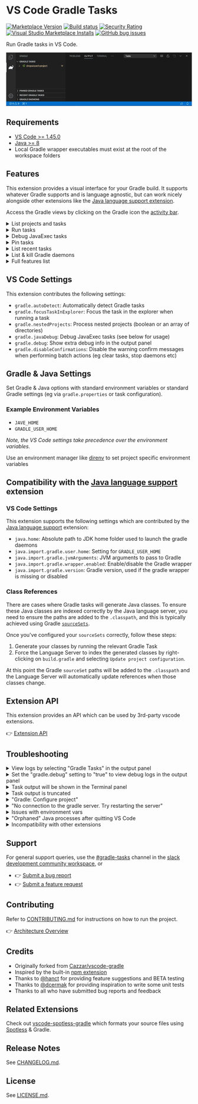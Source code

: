 # VS Code Gradle Tasks

[![Marketplace Version](https://vsmarketplacebadge.apphb.com/version-short/richardwillis.vscode-gradle.svg)](https://marketplace.visualstudio.com/items?itemName=richardwillis.vscode-gradle)
[![Build status](https://img.shields.io/github/workflow/status/badsyntax/vscode-gradle/Build%20&%20Publish)](https://github.com/badsyntax/vscode-gradle/actions?query=workflow%3A"Build+%26+Publish")
[![Security Rating](https://sonarcloud.io/api/project_badges/measure?project=badsyntax_vscode-gradle&metric=security_rating)](https://sonarcloud.io/dashboard?id=badsyntax_vscode-gradle)
[![Visual Studio Marketplace Installs](https://img.shields.io/visual-studio-marketplace/i/richardwillis.vscode-gradle)](https://marketplace.visualstudio.com/items?itemName=richardwillis.vscode-gradle)
[![GitHub bug issues](https://img.shields.io/github/issues/badsyntax/vscode-gradle/bug?label=bug%20reports)](https://github.com/badsyntax/vscode-gradle/issues?q=is%3Aissue+is%3Aopen+label%3Abug)

Run Gradle tasks in VS Code.

![Gradle Tasks Screencast](images/screencast.gif)

## Requirements

- [VS Code >= 1.45.0](https://code.visualstudio.com/download)
- [Java >= 8](https://adoptopenjdk.net/)
- Local Gradle wrapper executables must exist at the root of the workspace folders

## Features

This extension provides a visual interface for your Gradle build. It supports whatever Gradle supports and is language agnostic, but can work nicely alongside other extensions like the [Java language support extension](https://github.com/redhat-developer/vscode-java).

Access the Gradle views by clicking on the Gradle icon the [activity bar](https://code.visualstudio.com/docs/getstarted/userinterface).

<details><summary>List projects and tasks</summary>

A Gradle build can have one or more projects. Projects are listed in a flat list with the root project listed first, and sub-projects listed alphabetically thereafter.

When you expand a project, tasks are listed in a tree, grouped by the task group. You can toggle the display of the tasks by clicking on the `Show Flat List`/`Show Tree` button in the treeview header.

<img src="./images/gradle-tasks-view.png" width="350" alt="Gradle Tasks View" />

</details>
<details><summary>Run tasks</summary>

Tasks can be run via:

- `Gradle Tasks`, `Pinned Tasks` or `Recent Tasks` treeviews
- `Run Task` command
- `Run a Gradle Build` command

A running task will be shown with an animated "spinner" icon in the treeviews, along with `Cancel Task` & `Restart Task` buttons. The `Cancel Task` button will gracefully cancel the task. The `Restart Task` button will first cancel the task, then restart it.

<img src="./images/task-run.png" width="350" alt="Gradle Tasks Running" />

A task will be run a vscode terminal where you can view the task output.

Send a SIGINT signal (ctrl/cmd + c) in the terminal to gracefully cancel it.

<img src="./images/task-output.png" width="650" alt="Gradle Tasks Output" />

Tasks run via the `Run a Gradle Build` command are not reflected in any of the treeviews. Use this command to specify your own Gradle build arguments, for example to run multiple tasks or to exclude tasks.

<img src="./images/run-build.png" width="650" alt="Run Gradle Build" />

</details>
<details><summary>Debug JavaExec tasks</summary>

This extension provides an experimental feature to debug [JavaExec](https://docs.gradle.org/current/dsl/org.gradle.api.tasks.JavaExec.html) tasks. Before using this feature you need to install the [Debugger for Java](https://marketplace.visualstudio.com/items?itemName=vscjava.vscode-java-debug) and [Language Support for Java](https://marketplace.visualstudio.com/items?itemName=redhat.java) extensions.

To enable this feature you need to specify which tasks can be debugged within your project `.vscode/settings.json` file:

```json
"gradle.javaDebug": {
    "tasks": [
        "run",
        "test",
        "subproject:customJavaExecTask"
    ]
}
```

You should now see a `debug` command next to the `run` command in the Gradle Tasks view. The `debug` command will start the Gradle task with [jdwp](https://docs.oracle.com/en/java/javase/11/docs/specs/jpda/conninv.html#oracle-vm-invocation-options) `jvmArgs` and start the vscode Java debugger.

![Debug Screencast](images/debug-screencast.gif?1)

</details>
<details><summary>Pin tasks</summary>

As there could be many tasks in a Gradle project, it can be useful to pin commonly used tasks. Pinned tasks will be shown in a seperate view. Pin a task by accessing the task context menu (by right-clicking a task). You can also pin a task with specific arguments.

<img src="./images/pin-task.png" width="350" alt="Pin a Gradle Task" />

To remove a pinned a task, access the task context menu and select `Remove Pinned Task`, or clear all pinned tasks by clicking on the `Clear Pinned Tasks` button in the treeview header.

<img src="./images/remove-pinned-task.png" width="350" alt="Remove a pinned Gradle Task" />

> Protip: for easier access to pinned tasks, drag and drop the `Pinned Gradle Tasks` view into the explorer view.

</details>
<details><summary>List recent tasks</summary>

Recently run Gradle tasks are listed in a seperate treeview. This can be useful to see a history of tasks and to easily access the associated task terminals.

The number shown next to the task is the amount of times the task has been run. Click on the `Show Terminal` button next to a task to view the most recent terminal for that task. Click on the `Close Terminal/s` button to close the terminal/s for that task.

Click on the `Clear Recent Tasks` button in the treeview header to remove all recent tasks from the list, or click on the `Close All Terminals` button to close all task terminals.

<img src="./images/recent-tasks.png" width="350" alt="Recent Tasks" />

</details>
<details><summary>List & kill Gradle daemons</summary>

Gradle daemon processes are listed by their process ID in a seperate treeview and can have the following states: `IDLE`, `BUSY`, `STOPPED`, `STOPPING`, `CANCELED`.

Stop individual daemons by clicking on the `Stop Daemon` button next to the listed daemon.

Stop all daemons by clicking on the `Stop Daemons` button in the treeview header.

<img src="./images/gradle-daemons.png" width="350" alt="Recent Tasks" />

After stopping a daemon, it will remain in the `STOPPED` state for a while, but the underlying process won't exist. This is the default Gradle behaviour.

Most of the time there should be no reason to stop a daemon. View more info on the [Gradle Daemon](https://docs.gradle.org/current/userguide/gradle_daemon.html) from the Gradle website.

The extension uses the Gradle wrapper to list daemons, and is quite a slow process. If the daemon view is not useful for you, you can simply collapse the view, or disable it completely.

</details>
<details><summary>Full features list</summary>

- List Gradle Tasks & Projects
- Run [Gradle tasks](https://gradle.org/) as [VS Code tasks](https://code.visualstudio.com/docs/editor/tasks)
- Supports massive Gradle projects (eg with 10000+ tasks)
- Uses the [Gradle Tooling API](https://docs.gradle.org/current/userguide/third_party_integration.html#embedding) to discover and run Gradle tasks
- Uses a long running gRPC server which provides good performance
- Supports Kotlin & Groovy build files
- Supports [multi-project builds](https://docs.gradle.org/current/userguide/multi_project_builds.html)
- Supports [multi-root workspaces](https://code.visualstudio.com/docs/editor/multi-root-workspaces)
- Supports nested projects (enabled via setting)
- Show flat or nested tasks in the explorer
- Gracefully cancel a running task
- Debug JavaExec tasks
- Run/debug a task with arguments (supports both build & task args, eg `gradle tasks --all --info`)
- Pin tasks
- List recent tasks
- List & stop daemons

</details>

## VS Code Settings

This extension contributes the following settings:

- `gradle.autoDetect`: Automatically detect Gradle tasks
- `gradle.focusTaskInExplorer`: Focus the task in the explorer when running a task
- `gradle.nestedProjects`: Process nested projects (boolean or an array of directories)
- `gradle.javaDebug`: Debug JavaExec tasks (see below for usage)
- `gradle.debug`: Show extra debug info in the output panel
- `gradle.disableConfirmations`: Disable the warning confirm messages when performing batch actions (eg clear tasks, stop daemons etc)

## Gradle & Java Settings

Set Gradle & Java options with standard environment variables or standard Gradle settings (eg via `gradle.properties` or task configuration).

### Example Environment Variables

- `JAVE_HOME`
- `GRADLE_USER_HOME`

_Note, the VS Code settings take precedence over the environment variables._

Use an environment manager like [direnv](https://direnv.net/) to set project specific environment variables

</details>

## Compatibility with the [Java language support](https://github.com/redhat-developer/vscode-java) extension

### VS Code Settings

This extension supports the following settings which are contributed by the [Java language support](https://github.com/redhat-developer/vscode-java) extension:

- `java.home`: Absolute path to JDK home folder used to launch the gradle daemons
- `java.import.gradle.user.home`: Setting for `GRADLE_USER_HOME`
- `java.import.gradle.jvmArguments`: JVM arguments to pass to Gradle
- `java.import.gradle.wrapper.enabled`: Enable/disable the Gradle wrapper
- `java.import.gradle.version`: Gradle version, used if the gradle wrapper is missing or disabled

### Class References

There are cases where Gradle tasks will generate Java classes. To ensure these Java classes are indexed correctly by the Java language server, you need to ensure the paths are added to the `.classpath`, and this is typically achieved using Gradle [`sourceSets`](https://docs.gradle.org/current/dsl/org.gradle.api.tasks.SourceSet.html).

Once you've configured your `sourceSets` correctly, follow these steps:

1. Generate your classes by running the relevant Gradle Task
2. Force the Language Server to index the generated classes by right-clicking on `build.gradle` and selecting `Update project configuration`.

At this point the Gradle `sourceSet` paths will be added to the `.classpath` and the Language Server will automatically update references when those classes change.

## Extension API

This extension provides an API which can be used by 3rd-party vscode extensions.

👉 [Extension API](./API.md)

## Troubleshooting

<details><summary>View logs by selecting "Gradle Tasks" in the output panel</summary>

<img src="./images/output.png" width="800" alt="Gradle extension output" />

</details>

<details><summary>Set the "gradle.debug" setting to "true" to view debug logs in the output panel</summary>

<img src="./images/debug-output.png" width="800" alt="Gradle extension debug output" />

</details>

<details><summary>Task output will be shown in the Terminal panel</summary>

<img src="./images/task-output.png" width="800" alt="Gradle task output" />

</details>

<details><summary>Task output is truncated</summary>

The integrated terminal has a limited buffer size and will not show the full output for tasks that generate a large output. Increase the terminal buffer size in your settings, for example:

```json
{
  "terminal.integrated.scrollback": 5000
}
```

</details>

<details><summary>"Gradle: Configure project"</summary>

When you open a Gradle project for the first time, the Gradle wrapper will start downloading the Gradle distribution. This process can take a while. As there's no progress events emitted via the Tooling API for this process, the extension will simply report "Gradle: Configure project". You can however view progress by selecting the "Gradle Server" process in the terminal panel to view download progress.

</details>

<details><summary>"No connection to the gradle server. Try restarting the server"</summary>

<img src="./images/no-connection.png" width="500" />

This error means the Gradle Task server has stopped, or there was an error starting it. Click on "Restart Server" to restart it.

If you continue to get this error, view the task error messages by selecting "Gradle Server" in the Terminal panel.

The task server is started using a [shell script](https://gist.github.com/badsyntax/d71d38b1700325f31c19912ac3428042) generated by [CreateStartScripts](https://docs.gradle.org/current/dsl/org.gradle.jvm.application.tasks.CreateStartScripts.html). The script uses `#!/usr/bin/env sh` and is as portable as the Gradle wrapper script. If there are any problems executing the start script then it's likely an issue either with your `PATH`, or Java is not installed.

### PATH problems

The following error demonstrates a typical issue with your `PATH`:

```shell
env: sh: No such file or directory
The terminal process terminated with exit code: 127
```

Use the following task to debug your shell environment within vscode:

```json
{
  "version": "2.0.0",
  "tasks": [
    {
      "label": "Print task shell info",
      "type": "shell",
      "command": "echo \"Path: $PATH \nShell: $SHELL\"",
      "problemMatcher": []
    }
  ]
}
```

#### Fixing your `$PATH`

Check your dotfiles (eg `~/.bash_profile`, `~/.bashrc`, `~/.zshrc`) and fix any broken `PATH` exports. See `Issues with environment vars` below for more information.

### Java path problems

You might see an error like:

```shell
ERROR: JAVA_HOME is not set and no 'java' command could be found in your PATH.
```

The start script [should find](https://gist.github.com/badsyntax/d71d38b1700325f31c19912ac3428042#file-gradle-tasks-server-sh-L85-L105) the path to Java in the usual locations. If you get this error it suggests an issues with your `$PATH` or you simply haven't installed Java. Run the Gradle wrapper script (eg `./gradlew tasks`) to debug further.

### Shell environment

Another potential problem is that the `PATH` or `JAVA_HOME` environment vars have been defined within `.bashrc`. See `Issues with environment vars` below for more information.

</details>

<details><summary>Issues with environment vars</summary>

_(The following is only relevant for MacOS & Linux.)_

The Gradle Server is launched inside a non-interactive non-login shell, which loads the profile script (not the rc script). This means the shell will not load, for example, `~/.bashrc`. If you've defined `PATH` or other environment variables within `~/.bashrc`, they will not be available for the server startup script and not be available to Gradle.

Generally, environment settings should be defined in in `~/.bash_profile`, but as a workaround, you can load `~/.bashrc` from within `~/.bash_profile`for example:

```sh
if [ -r ~/.bashrc ]; then
  source ~/.bashrc
fi
```

</details>

<details><summary>"Orphaned" Java processes after quitting VS Code</summary>

You might notice some Java processes are not closed after existing VS Code. These processes are the Gradle Daemons that Gradle spawns. This is the default behaviour of Gradle.

You'll have `N` processes per Gradle version. Eventually Gradle will shut them down. Read more about the [Gradle Daemon](https://docs.gradle.org/current/userguide/gradle_daemon.html).

</details>

<details><summary>Incompatibility with other extensions</summary>

This extension is incompatible with the following extensions:

- [spmeesseman.vscode-taskexplorer](https://marketplace.visualstudio.com/items?itemName=spmeesseman.vscode-taskexplorer)

The reason for the incompatibility is due to the extensions providing the same tasks types (`gradle`) with different task definitions.

</details>

## Support

For general support queries, use the [#gradle-tasks](https://vscode-dev-community.slack.com/archives/C011NUFTHLM) channel in the [slack development community workspace](https://aka.ms/vscode-dev-community), or

- 👉 [Submit a bug report](https://github.com/badsyntax/vscode-gradle/issues/new?assignees=badsyntax&labels=bug&template=bug_report.md&title=)
- 👉 [Submit a feature request](https://github.com/badsyntax/vscode-gradle/issues/new?assignees=badsyntax&labels=enhancement&template=feature_request.md&title=)

## Contributing

Refer to [CONTRIBUTING.md](./CONTRIBUTING.md) for instructions on how to run the project.

👉 [Architecture Overview](./ARCHITECTURE.md)

## Credits

- Originally forked from [Cazzar/vscode-gradle](https://github.com/Cazzar/vscode-gradle)
- Inspired by the built-in [npm extension](https://github.com/microsoft/vscode/tree/master/extensions/npm)
- Thanks to [@hanct](https://github.com/hanct) for providing feature suggestions and BETA testing
- Thanks to [@dcermak](https://github.com/dcermak) for providing inspiration to write some unit tests
- Thanks to all who have submitted bug reports and feedback

## Related Extensions

Check out [vscode-spotless-gradle](https://marketplace.visualstudio.com/items?itemName=richardwillis.vscode-spotless-gradle) which formats your source files using [Spotless](https://github.com/diffplug/spotless) & Gradle.

## Release Notes

See [CHANGELOG.md](./CHANGELOG.md).

## License

See [LICENSE.md](./LICENSE.md).
